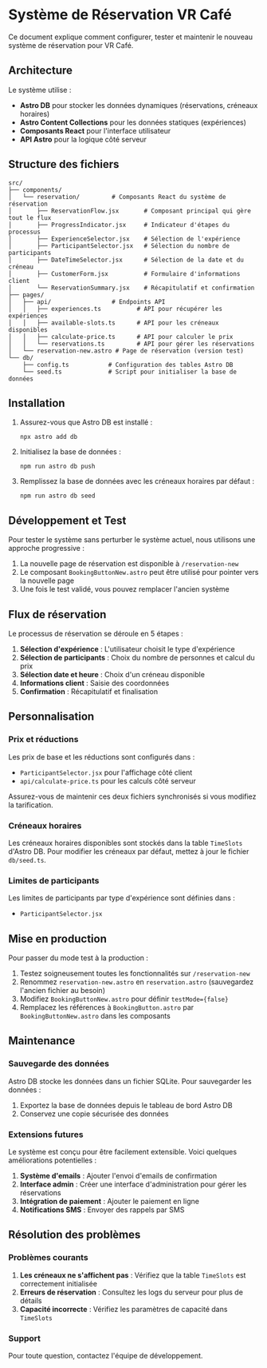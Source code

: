 # Système de Réservation VR Café

Ce document explique comment configurer, tester et maintenir le nouveau système de réservation pour VR Café.

## Architecture

Le système utilise :
- **Astro DB** pour stocker les données dynamiques (réservations, créneaux horaires)
- **Astro Content Collections** pour les données statiques (expériences)
- **Composants React** pour l'interface utilisateur
- **API Astro** pour la logique côté serveur

## Structure des fichiers

```
src/
├── components/
│   └── reservation/         # Composants React du système de réservation
│       ├── ReservationFlow.jsx       # Composant principal qui gère tout le flux
│       ├── ProgressIndicator.jsx     # Indicateur d'étapes du processus
│       ├── ExperienceSelector.jsx    # Sélection de l'expérience
│       ├── ParticipantSelector.jsx   # Sélection du nombre de participants
│       ├── DateTimeSelector.jsx      # Sélection de la date et du créneau
│       ├── CustomerForm.jsx          # Formulaire d'informations client
│       └── ReservationSummary.jsx    # Récapitulatif et confirmation
├── pages/
│   ├── api/                 # Endpoints API
│   │   ├── experiences.ts          # API pour récupérer les expériences
│   │   ├── available-slots.ts      # API pour les créneaux disponibles
│   │   ├── calculate-price.ts      # API pour calculer le prix
│   │   └── reservations.ts         # API pour gérer les réservations
│   └── reservation-new.astro # Page de réservation (version test)
└── db/
    ├── config.ts           # Configuration des tables Astro DB
    └── seed.ts             # Script pour initialiser la base de données
```

## Installation

1. Assurez-vous que Astro DB est installé :
   ```
   npx astro add db
   ```

2. Initialisez la base de données :
   ```
   npm run astro db push
   ```

3. Remplissez la base de données avec les créneaux horaires par défaut :
   ```
   npm run astro db seed
   ```

## Développement et Test

Pour tester le système sans perturber le système actuel, nous utilisons une approche progressive :

1. La nouvelle page de réservation est disponible à `/reservation-new`
2. Le composant `BookingButtonNew.astro` peut être utilisé pour pointer vers la nouvelle page
3. Une fois le test validé, vous pouvez remplacer l'ancien système

## Flux de réservation

Le processus de réservation se déroule en 5 étapes :

1. **Sélection d'expérience** : L'utilisateur choisit le type d'expérience
2. **Sélection de participants** : Choix du nombre de personnes et calcul du prix
3. **Sélection date et heure** : Choix d'un créneau disponible
4. **Informations client** : Saisie des coordonnées
5. **Confirmation** : Récapitulatif et finalisation

## Personnalisation

### Prix et réductions

Les prix de base et les réductions sont configurés dans :
- `ParticipantSelector.jsx` pour l'affichage côté client
- `api/calculate-price.ts` pour les calculs côté serveur

Assurez-vous de maintenir ces deux fichiers synchronisés si vous modifiez la tarification.

### Créneaux horaires

Les créneaux horaires disponibles sont stockés dans la table `TimeSlots` d'Astro DB.
Pour modifier les créneaux par défaut, mettez à jour le fichier `db/seed.ts`.

### Limites de participants

Les limites de participants par type d'expérience sont définies dans :
- `ParticipantSelector.jsx`

## Mise en production

Pour passer du mode test à la production :

1. Testez soigneusement toutes les fonctionnalités sur `/reservation-new`
2. Renommez `reservation-new.astro` en `reservation.astro` (sauvegardez l'ancien fichier au besoin)
3. Modifiez `BookingButtonNew.astro` pour définir `testMode={false}`
4. Remplacez les références à `BookingButton.astro` par `BookingButtonNew.astro` dans les composants

## Maintenance

### Sauvegarde des données

Astro DB stocke les données dans un fichier SQLite. Pour sauvegarder les données :

1. Exportez la base de données depuis le tableau de bord Astro DB
2. Conservez une copie sécurisée des données

### Extensions futures

Le système est conçu pour être facilement extensible. Voici quelques améliorations potentielles :

1. **Système d'emails** : Ajouter l'envoi d'emails de confirmation
2. **Interface admin** : Créer une interface d'administration pour gérer les réservations
3. **Intégration de paiement** : Ajouter le paiement en ligne
4. **Notifications SMS** : Envoyer des rappels par SMS

## Résolution des problèmes

### Problèmes courants

1. **Les créneaux ne s'affichent pas** : Vérifiez que la table `TimeSlots` est correctement initialisée
2. **Erreurs de réservation** : Consultez les logs du serveur pour plus de détails
3. **Capacité incorrecte** : Vérifiez les paramètres de capacité dans `TimeSlots`

### Support

Pour toute question, contactez l'équipe de développement.
